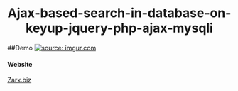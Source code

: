 <h1 align='center'> Ajax-based-search-in-database-on-keyup-jquery-php-ajax-mysqli</h1>


##Demo
<a href="https://imgur.com/VHkPfAH"><img src="https://i.imgur.com/VHkPfAH.gif" title="source: imgur.com" /></a>





<h4>Website</h4>
<a href="https://zarx.biz" target='_blank'>Zarx.biz</a>





